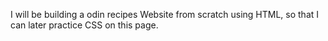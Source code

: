 I will be building a odin recipes Website from scratch using HTML, so that I can later practice CSS on this page. 
